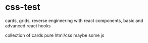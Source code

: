 # css-test

cards, grids, reverse engineering with react components, basic and advanced react hooks




collection of cards pure html/css
maybe some js
 









